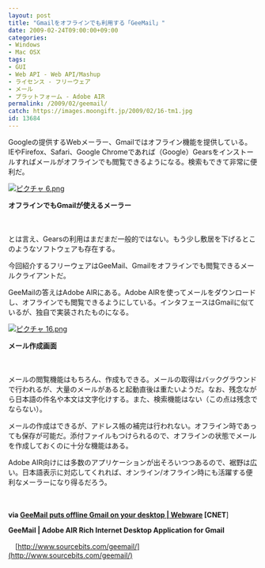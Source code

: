```yaml
---
layout: post
title: "Gmailをオフラインでも利用する「GeeMail」"
date: 2009-02-24T09:00:00+09:00
categories:
- Windows
- Mac OSX
tags: 
- GUI
- Web API - Web API/Mashup
- ライセンス - フリーウェア
- メール
- プラットフォーム - Adobe AIR
permalink: /2009/02/geemail/
catch: https://images.moongift.jp/2009/02/16-tm1.jpg
id: 13684
---
```

Googleの提供するWebメーラー、Gmailではオフライン機能を提供している。IEやFirefox、Safari、Google Chromeであれば（Google）Gearsをインストールすればメールがオフラインでも閲覧できるようになる。検索もできて非常に便利だ。

  

[![ピクチャ 6.png](https://images.moongift.jp/2009/02/6-tm1.jpg)](https://images.moongift.jp/2009/02/61.png)  
  
**オフラインでもGmailが使えるメーラー**

  

　

  

とは言え、Gearsの利用はまだまだ一般的ではない。もう少し敷居を下げるとこのようなソフトウェアも存在する。

  

今回紹介するフリーウェアはGeeMail、Gmailをオフラインでも閲覧できるメールクライアントだ。

  
<!--more-->

GeeMailの答えはAdobe AIRにある。Adobe AIRを使ってメールをダウンロードし、オフラインでも閲覧できるようにしている。インタフェースはGmailに似ているが、独自で実装されたものになる。

  

[![ピクチャ 16.png](https://images.moongift.jp/2009/02/16-tm1.jpg)](https://images.moongift.jp/2009/02/161.png)  
  
**メール作成画面**

  

　

  

メールの閲覧機能はもちろん、作成もできる。メールの取得はバックグラウンドで行われるが、大量のメールがあると起動直後は重たいようだ。なお、残念ながら日本語の件名や本文は文字化けする。また、検索機能はない（この点は残念でならない）。

  

メールの作成はできるが、アドレス帳の補完は行われない。オフライン時であっても保存が可能だ。添付ファイルもつけられるので、オフラインの状態でメールを作成しておくのに十分な機能はある。

  

Adobe AIR向けには多数のアプリケーションが出そろいつつあるので、裾野は広い。日本語表示に対応してくれれば、オンライン/オフライン時にも活躍する便利なメーラーになり得るだろう。

  

　

  

**via [GeeMail puts offline Gmail on your desktop | Webware](http://news.cnet.com/8301-17939_109-10167183-2.html?part=rss&tag=feed&subj=Webware) [CNET**]

  

**GeeMail | Adobe AIR Rich Internet Desktop Application for Gmail**  
  
　[http://www.sourcebits.com/geemail/](http://www.sourcebits.com/geemail/)

  
